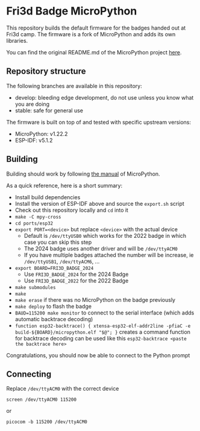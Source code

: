 # Fri3d Badge MicroPython

This repository builds the default firmware for the badges handed out at Fri3d camp. The firmware is a fork of 
MicroPython and adds its own libraries.

You can find the original README.md of the MicroPython project 
[here](https://github.com/micropython/micropython/blob/v1.22.2/README.md).

## Repository structure

The following branches are available in this repository:

* develop: bleeding edge development, do not use unless you know what you are doing
* stable: safe for general use

The firmware is built on top of and tested with specific upstream versions:

* MicroPython: v1.22.2
* ESP-IDF: v5.1.2

## Building

Building should work by following [the manual](https://docs.micropython.org/en/latest/develop/gettingstarted.html)
of MicroPython.

As a quick reference, here is a short summary:

* Install build dependencies
* Install the version of ESP-IDF above and source the `export.sh` script
* Check out this repository locally and `cd` into it
* `make -C mpy-cross`
* `cd ports/esp32`
* `export PORT=<device>` but replace `<device>` with the actual device
  * Default is `/dev/ttyUSB0` which works for the 2022 badge in which case you can skip this step
  * The 2024 badge uses another driver and will be `/dev/ttyACM0`
  * If you have multiple badges attached the number will be increase, ie `/dev/ttyUSB1`, `/dev/ttyACM6`, ...
* `export BOARD=FRI3D_BADGE_2024`
  * Use `FRI3D_BADGE_2024` for the 2024 Badge
  * Use `FRI3D_BADGE_2022` for the 2022 Badge
* `make submodules`
* `make`
* `make erase` if there was no MicroPython on the badge previously
* `make deploy` to flash the badge
* `BAUD=115200 make monitor` to connect to the serial interface (which adds automatic backtrace decoding)
* `function esp32-backtrace() { xtensa-esp32-elf-addr2line -pfiaC -e build-${BOARD}/micropython.elf "$@"; }` creates a command function for backtrace decoding
  can be used like this `esp32-backtrace <paste the backtrace here>`

Congratulations, you should now be able to connect to the Python prompt

## Connecting

Replace `/dev/ttyACM0` with the correct device

```
screen /dev/ttyACM0 115200
```
or
```
picocom -b 115200 /dev/ttyACM0
```
